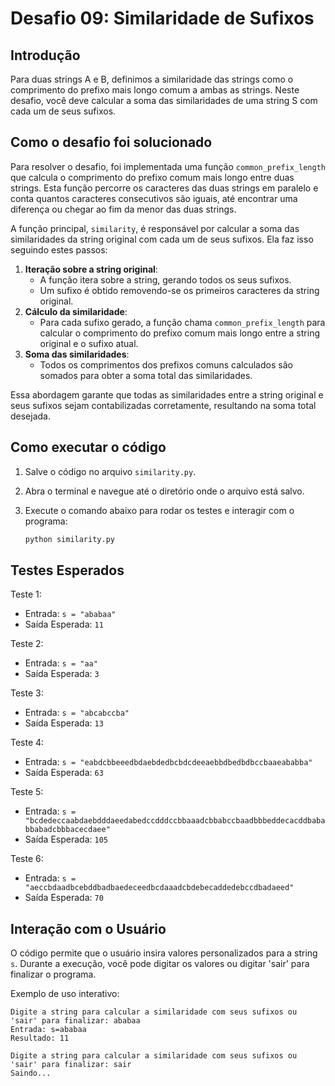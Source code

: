 # Desafio 09: Similaridade de Sufixos

## Introdução
Para duas strings A e B, definimos a similaridade das strings como o comprimento do prefixo mais longo comum a ambas as strings. Neste desafio, você deve calcular a soma das similaridades de uma string S com cada um de seus sufixos.

## Como o desafio foi solucionado

Para resolver o desafio, foi implementada uma função `common_prefix_length` que calcula o comprimento do prefixo comum mais longo entre duas strings. Esta função percorre os caracteres das duas strings em paralelo e conta quantos caracteres consecutivos são iguais, até encontrar uma diferença ou chegar ao fim da menor das duas strings.

A função principal, `similarity`, é responsável por calcular a soma das similaridades da string original com cada um de seus sufixos. Ela faz isso seguindo estes passos:

1. **Iteração sobre a string original**: 
   - A função itera sobre a string, gerando todos os seus sufixos. 
   - Um sufixo é obtido removendo-se os primeiros caracteres da string original.
2. **Cálculo da similaridade**: 
   - Para cada sufixo gerado, a função chama `common_prefix_length` para calcular o comprimento do prefixo comum mais longo entre a string original e o sufixo atual.
3. **Soma das similaridades**: 
   - Todos os comprimentos dos prefixos comuns calculados são somados para obter a soma total das similaridades.

Essa abordagem garante que todas as similaridades entre a string original e seus sufixos sejam contabilizadas corretamente, resultando na soma total desejada.

## Como executar o código
1. Salve o código no arquivo `similarity.py`.

2. Abra o terminal e navegue até o diretório onde o arquivo está salvo.

3. Execute o comando abaixo para rodar os testes e interagir com o programa:
    ```bash
    python similarity.py
    ```

## Testes Esperados

Teste 1:
- Entrada: `s = "ababaa"`
- Saída Esperada: `11`

Teste 2:
- Entrada: `s = "aa"`
- Saída Esperada: `3`

Teste 3:
- Entrada: `s = "abcabccba"`
- Saída Esperada: `13`

Teste 4:
- Entrada: `s = "eabdcbbeeedbdaebdedbcbdcdeeaebbdbedbdbccbaaeababba"`
- Saída Esperada: `63`

Teste 5:
- Entrada: `s = "bcdedeccaabdaebdddaeedabedccdddccbbaaadcbbabccbaadbbbeddecacddbababbabadcbbbacecdaee"`
- Saída Esperada: `105`

Teste 6:
- Entrada: `s = "aeccbdaadbcebddbadbaedeceedbcdaaadcbdebecaddedebccdbadaeed"`
- Saída Esperada: `70`

## Interação com o Usuário
O código permite que o usuário insira valores personalizados para a string `s`. Durante a execução, você pode digitar os valores ou digitar 'sair' para finalizar o programa.

Exemplo de uso interativo:
```
Digite a string para calcular a similaridade com seus sufixos ou 'sair' para finalizar: ababaa
Entrada: s=ababaa
Resultado: 11

Digite a string para calcular a similaridade com seus sufixos ou 'sair' para finalizar: sair
Saindo...
```


